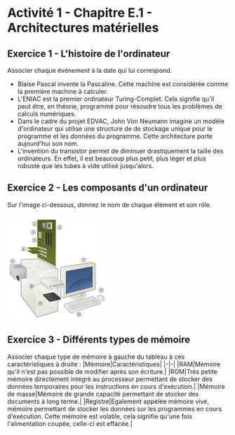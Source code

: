 # Activité 1 - **Chapitre E.1 - Architectures matérielles**

## Exercice 1 - L'histoire de l'ordinateur
Associer chaque événement à la date qui lui correspond.
- Blaise Pascal invente la Pascaline. Cette machine est considérée comme la première machine à calculer.
- L'ENIAC est la premier ordinateur Turing-Complet. Cela signifie qu'il peut être, en théorie, programmé pour résoudre tous les problèmes de calculs numériques.
- Dans le cadre du projet EDVAC, John Von Neumann imagine un modèle d'ordinateur qui utilise une structure de de stockage unique pour le programme et les données du programme. Cette architecture porte aujourd'hui son nom.
- L'invention du transistor permet de diminuer drastiquement la taille des ordinateurs. En effet, il est beaucoup plus petit, plus léger et plus robuste que les tubes à vide utilisé jusqu'alors.


## Exercice 2 - Les composants d'un ordinateur
Sur l'image ci-dessous, donnez le nom de chaque élément et son rôle.

![composants](./media/composants.png)

## Exercice 3 - Différents types de mémoire
Associer chaque type de mémoire à gauche du tableau à ces caractéristiques à droite :
|Mémoire|Caractéristiques|
|-|-|
|RAM|Mémoire qu'il n'est pas possible de modifier après son écriture.|
|ROM|Très petite mémoire directement intégré au processeur permettant de stocker des données temporaires pour les instructions en cours d'exécution.|
|Mémoire de masse|Mémoire de grande capacité permettant de stocker des documents à long terme.|
|Registre|Egalement appelée mémoire vive, mémoire permettant de stocker les données sur les programmes en cours d'exécution. Cette mémoire est volatile, cela signifie qu'une fois l'alimentation coupée, celle-ci est effacée.|

